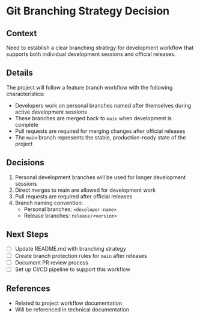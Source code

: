 # Git Branching Strategy Decision

## Context
Need to establish a clear branching strategy for development workflow that supports both individual development sessions and official releases.

## Details
The project will follow a feature branch workflow with the following characteristics:

- Developers work on personal branches named after themselves during active development sessions
- These branches are merged back to `main` when development is complete
- Pull requests are required for merging changes after official releases
- The `main` branch represents the stable, production-ready state of the project

## Decisions
1. Personal development branches will be used for longer development sessions
2. Direct merges to main are allowed for development work
3. Pull requests are required after official releases
4. Branch naming convention:
   - Personal branches: `<developer-name>`
   - Release branches: `release/<version>`

## Next Steps
- [ ] Update README.md with branching strategy
- [ ] Create branch protection rules for `main` after releases
- [ ] Document PR review process
- [ ] Set up CI/CD pipeline to support this workflow

## References
- Related to project workflow documentation
- Will be referenced in technical documentation 